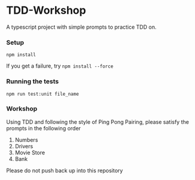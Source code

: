 # TDD-Workshop
A typescript project with simple prompts to practice TDD on.

### Setup
`npm install`

If you get a failure, try `npm install --force`

### Running the tests
`npm run test:unit file_name`

### Workshop 
Using TDD and following the style of Ping Pong Pairing, please satisfy the prompts in the following order
1. Numbers
2. Drivers
3. Movie Store
4. Bank

Please do not push back up into this repository
